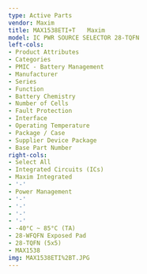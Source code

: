 ```yaml
---
type: Active Parts
vendor: Maxim
title: MAX1538ETI+T　　Maxim
model: IC PWR SOURCE SELECTOR 28-TQFN
left-cols:
- Product Attributes
- Categories
- PMIC - Battery Management
- Manufacturer
- Series
- Function
- Battery Chemistry
- Number of Cells
- Fault Protection
- Interface
- Operating Temperature
- Package / Case
- Supplier Device Package
- Base Part Number
right-cols:
- Select All
- Integrated Circuits (ICs)
- Maxim Integrated
- '-'
- Power Management
- '-'
- '-'
- '-'
- '-'
- -40°C ~ 85°C (TA)
- 28-WFQFN Exposed Pad
- 28-TQFN (5x5)
- MAX1538
img: MAX1538ETI%2BT.JPG
---
```

